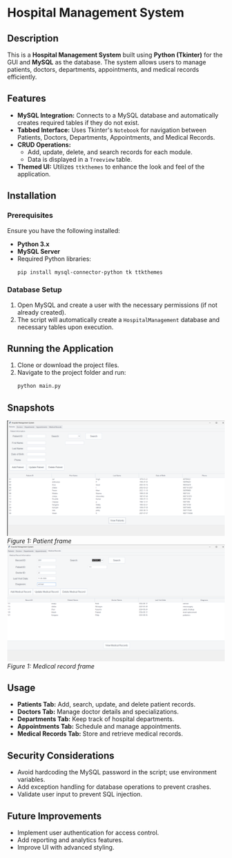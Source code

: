 # Hospital Management System

## Description
This is a **Hospital Management System** built using **Python (Tkinter)** for the GUI and **MySQL** as the database. The system allows users to manage patients, doctors, departments, appointments, and medical records efficiently.

## Features
- **MySQL Integration:** Connects to a MySQL database and automatically creates required tables if they do not exist.
- **Tabbed Interface:** Uses Tkinter's `Notebook` for navigation between Patients, Doctors, Departments, Appointments, and Medical Records.
- **CRUD Operations:**
  - Add, update, delete, and search records for each module.
  - Data is displayed in a `Treeview` table.
- **Themed UI:** Utilizes `ttkthemes` to enhance the look and feel of the application.

## Installation
### Prerequisites
Ensure you have the following installed:
- **Python 3.x**
- **MySQL Server**
- Required Python libraries:
  ```sh
  pip install mysql-connector-python tk ttkthemes
  ```

### Database Setup
1. Open MySQL and create a user with the necessary permissions (if not already created).
2. The script will automatically create a `HospitalManagement` database and necessary tables upon execution.

## Running the Application
1. Clone or download the project files.
2. Navigate to the project folder and run:
   ```sh
   python main.py
   ```
## Snapshots

![Screenshot 1](Image2.png)
*Figure 1: Patient frame* 
![Screenshot 2](Image1.png)
*Figure 1: Medical record frame*  

## Usage
- **Patients Tab:** Add, search, update, and delete patient records.
- **Doctors Tab:** Manage doctor details and specializations.
- **Departments Tab:** Keep track of hospital departments.
- **Appointments Tab:** Schedule and manage appointments.
- **Medical Records Tab:** Store and retrieve medical records.

## Security Considerations
- Avoid hardcoding the MySQL password in the script; use environment variables.
- Add exception handling for database operations to prevent crashes.
- Validate user input to prevent SQL injection.

## Future Improvements
- Implement user authentication for access control.
- Add reporting and analytics features.
- Improve UI with advanced styling.



